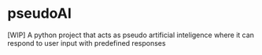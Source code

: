 # pseudoAI
[WIP] A python project that acts as pseudo artificial inteligence where it can respond to user input with predefined responses
